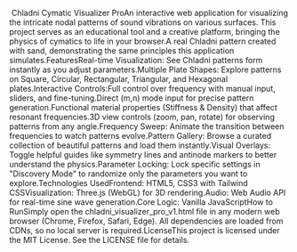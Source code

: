  Chladni Cymatic Visualizer ProAn interactive web application for visualizing the intricate nodal patterns of sound vibrations on various surfaces. This project serves as an educational tool and a creative platform, bringing the physics of cymatics to life in your browser.A real Chladni pattern created with sand, demonstrating the same principles this application simulates.FeaturesReal-time Visualization: See Chladni patterns form instantly as you adjust parameters.Multiple Plate Shapes: Explore patterns on Square, Circular, Rectangular, Triangular, and Hexagonal plates.Interactive Controls:Full control over frequency with manual input, sliders, and fine-tuning.Direct (m,n) mode input for precise pattern generation.Functional material properties (Stiffness & Density) that affect resonant frequencies.3D view controls (zoom, pan, rotate) for observing patterns from any angle.Frequency Sweep: Animate the transition between frequencies to watch patterns evolve.Pattern Gallery: Browse a curated collection of beautiful patterns and load them instantly.Visual Overlays: Toggle helpful guides like symmetry lines and antinode markers to better understand the physics.Parameter Locking: Lock specific settings in "Discovery Mode" to randomize only the parameters you want to explore.Technologies UsedFrontend: HTML5, CSS3 with Tailwind CSSVisualization: Three.js (WebGL) for 3D rendering.Audio: Web Audio API for real-time sine wave generation.Core Logic: Vanilla JavaScriptHow to RunSimply open the chladni_visualizer_pro_v1.html file in any modern web browser (Chrome, Firefox, Safari, Edge). All dependencies are loaded from CDNs, so no local server is required.LicenseThis project is licensed under the MIT License. See the LICENSE file for details.
